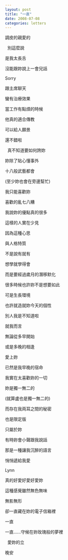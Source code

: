 ```yaml
---
layout: post
title: "一直"
date: 2008-07-08
categories: letters
---
```



調皮的親愛的


 
別這麼說


是我太長舌


沒能跟妳說上一會兒話


Sorry


跟主席聊天


蠻有治療效果


當工作有點煩的時候


他真的適合傳教


可以給人願景


還不錯啦


 
真不知道要如何誇妳


妳除了貼心懂事外


十八般武藝都會


(至少妳也會在旁邊幫忙)


我只能喜歡妳


喜歡的亂七八糟


我說妳的優點真的很多


這樣的人實在少見


因為這種心思


與人格特質


不是說有就有


想學就學得會


而是要經過歲月的潛移默化


很多時候也許妳不是想要如此


可是生長環境


也許就造就妳今天的個性


別人我是不知道啦


就我而言


無論從多早開始


或是多晚的相逢


愛上妳


已然是我早晚的宿命


我實在太喜歡妳的一切


妳是獨一無二的


(就算盧也是獨一無二的)


而存在我両耳之間的秘密


也是限定版


只屬於妳


有時妳會小聲跟我說話


那是一種讓我沉醉的語言


悄悄遞給我愛 


Lynn


真的好愛好愛好愛妳


這種感覺雖然無色無味


無影無形


卻一直藏在妳的電子信箱裡


一直


一直......守候在妳玫瑰般的夢裡

 
愛妳的立


晚安
